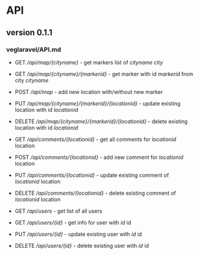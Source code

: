 # API
## version 0.1.1
### veglaravel/API.md

* GET */api/map/{cityname}* - get markers list of *cityname* city

* GET */api/map/{cityname}/{markerid}* - get marker with id *markerid* from city *cityname*

* POST */api/map* - add new location with/without new marker

* PUT */api/map/{cityname}/{markerid}/{locationid}* - update existing location with id *locationid*

* DELETE */api/map/{cityname}/{markerid}/{locationid}* - delete existing location with id *locationid*

* GET */api/comments/{locationid}* - get all comments for *locationid* location

* POST */api/comments/{locationid}* - add new comment for *locationid* location 

* PUT */api/comments/{locationid}* - update existing comment of *locationid* location 

* DELETE */api/comments/{locationid}* - delete existing comment of *locationid* location 

* GET */api/users* - get list of all users

* GET */api/users/{id}* - get info for user with *id* id

* PUT */api/users/{id}* - update existing user with *id* id

* DELETE */api/users/{id}* - delete existing user with *id* id

